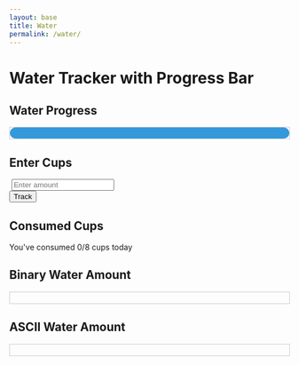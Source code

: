 ```yaml
---
layout: base
title: Water 
permalink: /water/
---
```

<html lang="en">
<head>
  <meta charset="UTF-8">
  <title>Water Tracker with Progress Bar</title>
  <style>
    .progress-bar {
      width: 100%;
      height: 20px;
      border: 1px solid #ccc;
      margin-bottom: 10px;
      font-family: 'Courier New', monospace;
      line-height: 20px;
    }
    .water-bar {
      width: 100%;
      height: 100%;
      border-radius: 10px;
      background-color: #3498db; /* Water color */
      position: relative;
      overflow: hidden;
    }
    .water-level {
      width: 0;
      height: 100%;
      background-color: #aed6f1; /* Lighter water color */
      position: absolute;
      top: 0;
      left: 0;
    }
     .binary-bar, .ascii-bar {
      width: 100%;
      height: 20px;
      border: 1px solid #ccc;
      margin-bottom: 10px;
      font-family: 'Courier New', monospace;
      line-height: 20px;
      overflow: hidden;
    }
  </style>
  <h1>Water Tracker with Progress Bar</h1>

  <div class="container">
    <div class="box">
      <h2>Water Progress</h2>
      <div class="progress-bar" id="waterProgress">
        <div class="water-bar">
          <div class="water-level" id="waterLevel"></div>
        </div>
      </div>
    </div>
    <div class="box">
      <h2>Enter Cups</h2>
      <div class="input-section">
        <img src=>
        <input type="number" id="waterIntake" placeholder="Enter amount">
      </div>
      <button onclick="trackWater()">Track</button>
    </div>
    <div class="box">
      <h2>Consumed Cups</h2>
      <div class="counter-box">
        <div class="counter">
          <p>You've consumed <span id="cupsToday">0</span>/8 cups today</p>
        </div>
      </div>
    </div>
  </div>

  <h2>Binary Water Amount</h2>
  <div class="binary-bar" id="binaryWater"></div>

  <!-- ASCII Progress Bar -->
  <h2>ASCII Water Amount</h2>
  <div class="ascii-bar" id="asciiWater"></div>

  <script src="https://cdn.jsdelivr.net/npm/canvas-confetti@1.0.1"></script>
  <script>
    let totalCups = 0;
    function updateCounter() {
      const counterDisplay = document.getElementById('cupsToday');
      counterDisplay.textContent = totalCups;
      if (totalCups > 8) {
        triggerConfetti();
        totalCups = 8; // Limit the total cups to 8
      }
      // Update Binary and ASCII Progress Bars
      updateBinaryProgressBar();
      updateAsciiProgressBar();
    }
    // Function to convert a number to binary
    function toBinary(number) {
      return Number(number).toString(2);
    }
    function updateBinaryProgressBar() {
      const waterBinaryElement = document.getElementById('binaryWater');
      const waterBinary = toBinary(totalCups);
      waterBinaryElement.textContent = waterBinary;
    }
    function updateAsciiProgressBar() {
      const waterAsciiElement = document.getElementById('asciiWater');
      const waterAscii = '='.repeat(totalCups) + '>'.repeat(8 - totalCups);
      waterAsciiElement.textContent = waterAscii;
    }
    function trackWater() {
      const cupsInput = document.getElementById('waterIntake').value;
      const parsedCups = parseFloat(cupsInput);
      if (!isNaN(parsedCups) && parsedCups > 0) {
        totalCups += parsedCups;
        updateCounter();
        // Update the water progress bar
        const waterPercentage = (totalCups / 8) * 100; // Assuming 8 cups as the maximum limit
        const waterLevelElement = document.getElementById('waterLevel');
        waterLevelElement.style.width = waterPercentage + '%';
      } else {
        alert('Please enter a valid amount of water in cups.');
      }
    }
  </script>
</html>


